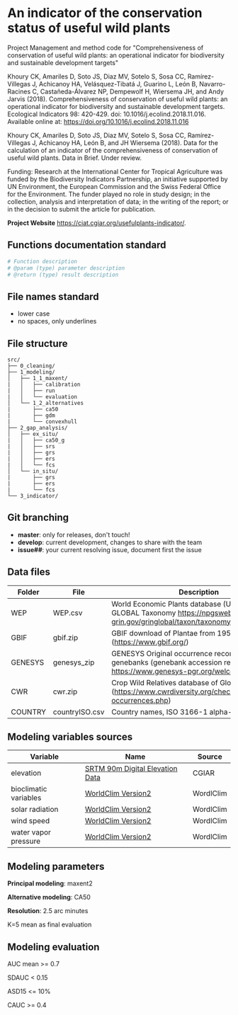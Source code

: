 # An indicator of the conservation status of useful wild plants

Project Management and method code for "Comprehensiveness of conservation of useful wild plants: an operational indicator for biodiversity and sustainable development targets"

Khoury CK, Amariles D, Soto JS, Diaz MV, Sotelo S, Sosa CC, Ramírez-Villegas J, Achicanoy HA, Velásquez-Tibatá J, Guarino L, León B, Navarro-Racines C, Castañeda-Álvarez NP, Dempewolf H, Wiersema JH, and Andy Jarvis (2018). Comprehensiveness of conservation of useful wild plants: an operational indicator for biodiversity and sustainable development targets. Ecological Indicators 98: 420-429. doi: 10.1016/j.ecolind.2018.11.016. Available online at: https://doi.org/10.1016/j.ecolind.2018.11.016 

Khoury CK, Amariles D, Soto JS, Diaz MV, Sotelo S, Sosa CC, Ramírez-Villegas J, Achicanoy HA, León B, and JH Wiersema (2018). Data for the calculation of an indicator of the comprehensiveness of conservation of useful wild plants. Data in Brief. Under review.

Funding: Research at the International Center for Tropical Agriculture was funded by the Biodiversity Indicators Partnership, an initiative supported by UN Environment, the European Commission and the Swiss Federal Office for the Environment. The funder played no role in study design; in the collection, analysis and interpretation of data; in the writing of the report; or in the decision to submit the article for publication.

**Project Website** https://ciat.cgiar.org/usefulplants-indicator/. 

## Functions documentation standard

```r
# Function description
# @param (type) parameter description
# @return (type) result description
```

## File names standard
* lower case
* no spaces, only underlines

## File structure

```
src/
├── 0_cleaning/
├── 1_modeling/
│   ├── 1_1_maxent/
|   │   ├── calibration
|   │   ├── run
|   │   └── evaluation
│   └── 1_2_alternatives
|       ├── ca50
|       ├── gdm
|       └── convexhull
├── 2_gap_analysis/
│   ├── ex_situ/
|   │   ├── ca50_g
|   │   ├── srs
|   │   ├── grs
|   │   ├── ers
|   │   └── fcs
│   └── in_situ/
|       ├── grs
|       ├── ers
|       └── fcs
└── 3_indicator/

```

## Git branching

* **master**: only for releases, don't touch!
* **develop**: current development, changes to share with the team
* **issue##**: your current resolving issue, document first the issue

## Data files

| Folder  | File|  Description |
| ------------- | ------------- | ------------- |
| WEP  | WEP.csv  | World Economic Plants database (USDA ARS GRIN-GLOBAL Taxonomy https://npgsweb.ars-grin.gov/gringlobal/taxon/taxonomysearcheco.aspx) |
| GBIF  | gbif.zip |GBIF download of Plantae from 1950 to date (https://www.gbif.org/) |
| GENESYS  | genesys_zip | GENESYS Original occurrence records from genebanks (genebank accession records) https://www.genesys-pgr.org/welcome   |
| CWR| cwr.zip  |Crop Wild Relatives database of Global CWR Project (https://www.cwrdiversity.org/checklist/cwr-occurrences.php)   |
| COUNTRY  | countryISO.csv  |Country names, ISO 3166-1 alpha-3 and alpha-2  |

## Modeling variables sources

| Variable |  Name | Source |
| ------------- | ------------- |------------- | 
|elevation | [SRTM 90m Digital Elevation Data](http://srtm.csi.cgiar.org/) | CGIAR|
|bioclimatic variables |   [WorldClim Version2](http://worldclim.org/version2) | WordlClim|
|solar radiation| [WorldClim Version2](http://worldclim.org/version2) | WordlClim|
|wind speed| [WorldClim Version2](http://worldclim.org/version2) | WordlClim|
|water vapor pressure| [WorldClim Version2](http://worldclim.org/version2) | WordlClim|


## Modeling parameters

**Principal modeling**: maxent2

**Alternative modeling**: CA50

**Resolution**: 2.5 arc minutes

K=5 mean as final evaluation

## Modeling evaluation

AUC mean >= 0.7

SDAUC < 0.15

ASD15 <= 10%

CAUC >= 0.4


